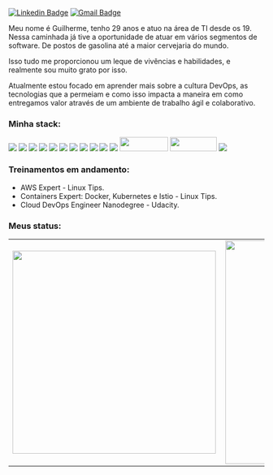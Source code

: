 [![Linkedin Badge](https://img.shields.io/badge/-Guilherme%20Maas-6633cc?style=flat-square&logo=Linkedin&logoColor=white&link=https://www.linkedin.com/in/guilhermemaas/)](https://www.linkedin.com/in/guilhermemaas/) 
[![Gmail Badge](https://img.shields.io/badge/-guilherme.maas@gmail.com-6633cc?style=flat-square&logo=Gmail&logoColor=white&link=mailto:guilherme.maas@gmail.com)](mailto:guilherme.maas@gmail.com)

Meu nome é Guilherme, tenho 29 anos e atuo na área de TI desde os 19. Nessa caminhada já tive a oportunidade de atuar em vários segmentos de software. De postos de gasolina até a maior cervejaria do mundo.

Isso tudo me proporcionou um leque de vivências e habilidades, e realmente sou muito grato por isso.

Atualmente estou focado em aprender mais sobre a cultura DevOps, as tecnologias que a permeiam e como isso impacta a maneira em como entregamos valor através de um ambiente de trabalho ágil e colaborativo.

### Minha stack:
<div>
    <img src="https://img.shields.io/badge/python%20-%2314354C.svg?&style=for-the-badge&logo=python&logoColor=white"/>
    <img src="https://img.shields.io/badge/shell_script%20-%23121011.svg?&style=for-the-badge&logo=gnu-bash&logoColor=white"/>
    <img src="https://img.shields.io/badge/flask%20-%23000.svg?&style=for-the-badge&logo=flask&logoColor=white"/>
    <img src="https://img.shields.io/badge/AWS%20-%23FF9900.svg?&style=for-the-badge&logo=amazon-aws&logoColor=white"/> 
    <img src="https://img.shields.io/badge/heroku%20-%23430098.svg?&style=for-the-badge&logo=heroku&logoColor=white"/>
    <img src="https://img.shields.io/badge/apache%20-%23D42029.svg?&style=for-the-badge&logo=apache&logoColor=white"/>
    <img src="https://img.shields.io/badge/jenkins%20-%232C5263.svg?&style=for-the-badge&logo=jenkins&logoColor=white"/>
    <img src ="https://img.shields.io/badge/postgres-%23316192.svg?&style=for-the-badge&logo=postgresql&logoColor=white"/>
    <img src="https://img.shields.io/badge/mysql-%2300f.svg?&style=for-the-badge&logo=mysql&logoColor=white"/>
    <img src="https://img.shields.io/badge/travisci%20-%232B2F33.svg?&style=for-the-badge&logo=travis&logoColor=white"/>
    <img src="https://img.shields.io/badge/docker%20-%230db7ed.svg?&style=for-the-badge&logo=docker&logoColor=white"/>
    <img src="https://www.interserver.net/tips/wp-content/uploads/2019/01/zabbix_logo_500x131.png" width="95" height="28"/>
    <img src="https://www.mvps.net/docs/wp-content/uploads/2019/05/grafana.png" width="92" height="28"/>
    <img src="https://badges.frapsoft.com/bash/v1/bash.png?v=103">
</div>

### Treinamentos em andamento:
* AWS Expert - Linux Tips.
* Containers Expert: Docker, Kubernetes e Istio - Linux Tips.
* Cloud DevOps Engineer Nanodegree - Udacity.


### Meus status:
<center>
<table>
  <tr>
      <td><img width="400px" align="left" src="https://github-readme-stats.vercel.app/api/top-langs/?username=guilhermemaas&hide=html&layout=compact&theme=midnight-purple" /></td>
      <td><img width="440px" align="left" src="https://github-readme-stats.vercel.app/api?username=guilhermemaas&theme=midnight-purple&show_icons=true" /></td>
  </tr>  
</table>
</center>

